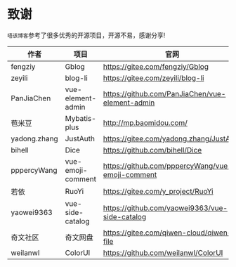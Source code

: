 # 致谢

`唔该博客`参考了很多优秀的开源项目，开源不易，感谢分享!

| 作者         | 项目              | 官网                                               |
|--------------|-------------------|----------------------------------------------------|
| fengziy      | Gblog             | <https://gitee.com/fengziy/Gblog>                  |
| zeyili       | blog-li           | <https://gitee.com/zeyili/blog-li>                 |
| PanJiaChen   | vue-element-admin | <https://github.com/PanJiaChen/vue-element-admin>  |
| 苞米豆       | Mybatis-plus      | <http://mp.baomidou.com/>                          |
| yadong.zhang | JustAuth          | <https://gitee.com/yadong.zhang/JustAuth>          |
| bihell       | Dice              | <https://github.com/bihell/Dice>                   |
| pppercyWang  | vue-emoji-comment | <https://github.com/pppercyWang/vue-emoji-comment> |
| 若依         | RuoYi             | <https://gitee.com/y_project/RuoYi>                |
| yaowei9363   | vue-side-catalog  | <https://github.com/yaowei9363/vue-side-catalog>   |
| 奇文社区     | 奇文网盘          | <https://gitee.com/qiwen-cloud/qiwen-file>         |
| weilanwl     | ColorUI           | <https://github.com/weilanwl/ColorUI>              |
